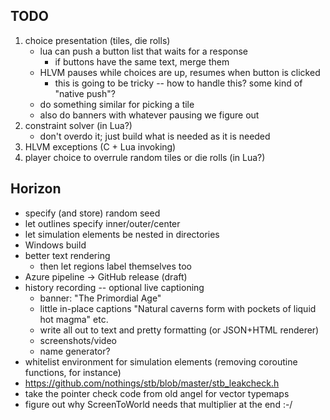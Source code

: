 ## TODO
1. choice presentation (tiles, die rolls)
    - lua can push a button list that waits for a response
        - if buttons have the same text, merge them
    - HLVM pauses while choices are up, resumes when button is clicked
        - this is going to be tricky -- how to handle this? some kind of "native push"? 
    - do something similar for picking a tile
    - also do banners with whatever pausing we figure out
2. constraint solver (in Lua?)
    - don't overdo it; just build what is needed as it is needed
3. HLVM exceptions (C + Lua invoking)
4. player choice to overrule random tiles or die rolls (in Lua?)

## Horizon
* specify (and store) random seed
* let outlines specify inner/outer/center
* let simulation elements be nested in directories
* Windows build
* better text rendering
    - then let regions label themselves too
* Azure pipeline -> GitHub release (draft)
* history recording -- optional live captioning
    - banner: "The Primordial Age"
    - little in-place captions "Natural caverns form with pockets of liquid hot magma" etc.
    - write all out to text and pretty formatting (or JSON+HTML renderer)
    - screenshots/video
    - name generator?
* whitelist environment for simulation elements (removing coroutine functions, for instance)
* https://github.com/nothings/stb/blob/master/stb_leakcheck.h
* take the pointer check code from old angel for vector typemaps
* figure out why ScreenToWorld needs that multiplier at the end :-/ 

